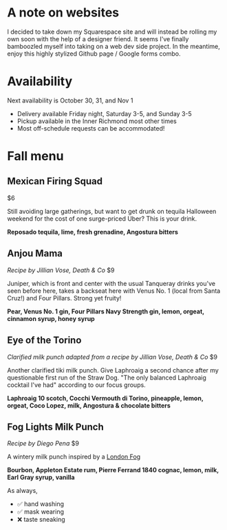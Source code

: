 # A note on websites
I decided to take down my Squarespace site and will instead be rolling my own soon with the help of a designer friend. It seems I've finally bamboozled myself into taking on a web dev side project. In the meantime, enjoy this highly stylized Github page / Google forms combo.

# Availability
Next availability is October 30, 31, and Nov 1
* Delivery available Friday night, Saturday 3-5, and Sunday 3-5
* Pickup available in the Inner Richmond most other times
* Most off-schedule requests can be accommodated!

# Fall menu

## Mexican Firing Squad
$6

Still avoiding large gatherings, but want to get drunk on tequila Halloween weekend for the cost of one surge-priced Uber? This is your drink.

**Reposado tequila, lime, fresh grenadine, Angostura bitters**

## Anjou Mama
_Recipe by Jillian Vose, Death & Co_
$9

Juniper, which is front and center with the usual Tanqueray drinks you've seen before here, takes a backseat here with Venus No. 1 (local from Santa Cruz!) and Four Pillars. Strong yet fruity!

**Pear, Venus No. 1 gin, Four Pillars Navy Strength gin, lemon, orgeat, cinnamon syrup, honey syrup**

## Eye of the Torino
_Clarified milk punch adapted from a recipe by Jillian Vose, Death & Co_
$9

Another clarified tiki milk punch. Give Laphroaig a second chance after my questionable first run of the Straw Dog. "The only balanced Laphroaig cocktail I've had" according to our focus groups.

**Laphroaig 10 scotch, Cocchi Vermouth di Torino, pineapple, lemon, orgeat, Coco Lopez, milk, Angostura & chocolate bitters**

## Fog Lights Milk Punch
_Recipe by Diego Pena_
$9

A wintery milk punch inspired by a [London Fog](https://en.wikipedia.org/wiki/London_fog_(beverage))

**Bourbon, Appleton Estate rum, Pierre Ferrand 1840 cognac, lemon, milk, Earl Gray syrup, vanilla**

As always,

* ✅ hand washing
* ✅ mask wearing
* ❌ taste sneaking


